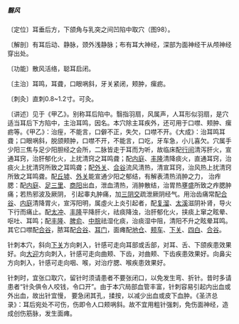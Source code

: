 ##### 翳风

〔定位〕耳垂后方，下颌角与乳突之间凹陷中取穴（图98）。

〔解剖〕有耳后动、静脉，颈外浅静脉；布有耳大神经，深部为面神经干从颅神经穿出处。

〔功能〕散风活络，聪耳启闭。

〔主治〕耳鸣，耳聋，口眼㖞斜，牙关紧闭，颊肿，瘰疬。

〔刺灸〕直刺0.8~1.2寸。可灸。

〔讲述〕见于《甲乙》。别称耳后陷中。翳指羽扇，风属声，人耳形似羽扇，是穴适当耳后下方陷中，主治耳鸣，因名。本穴除主耳疾外，还可用于口噤、颊肿、瘰疬等。《甲乙》：治痓，不能言，口僻不正，失欠，口噤不开。《大成》：治耳鸣耳聋；口眼㖞斜，脱颌颊肿，口噤不开，不能言，口吃，牙车急，小儿喜欠。穴属手少阳三焦与足少阳胆经之会所，二脉皆走于耳而为听，故临床配[行间](https://www.gmzyjc.com/read/zjs/zjs3.1.9-12-0.0.4.3.2.md)清泻肝火，宣通耳窍，治肝郁化火，上扰清窍之耳鸣聋；配[内庭](https://www.gmzyjc.com/read/zjs/zjs3.1.1-3-0.1.3.3.44.md)、[丰隆](https://www.gmzyjc.com/read/zjs/zjs3.1.1-3-0.1.3.3.40.md)清降痰火，直通耳窍，治痰火上扰清窍所致之耳鸣聋；配[外关](https://www.gmzyjc.com/read/zjs/zjs3.1.9-12-0.0.2.3.5.md)、[合谷](https://www.gmzyjc.com/read/zjs/zjs3.1.1-3-0.1.2.3.4.md)流风清热，清宣耳窍，治风热上扰清窍所致之耳鸣聋。配[丘墟](https://www.gmzyjc.com/read/zjs/zjs3.1.9-12-0.0.3.3.40.md)、[外关](https://www.gmzyjc.com/read/zjs/zjs3.1.9-12-0.0.2.3.5.md)能宣通少阳之郁结，有解表清热消肿之力， 治痄腮：配[内庭](https://www.gmzyjc.com/read/zjs/zjs3.1.1-3-0.1.3.3.44.md)、[足三里](https://www.gmzyjc.com/read/zjs/zjs3.1.1-3-0.1.3.3.36.md)、[商阳](https://www.gmzyjc.com/read/zjs/zjs3.1.1-3-0.1.2.3.1.md)出血，泄血清热，消肿散结，治胃热壅盛所致之痄腮肿痛；若热邪波及厥阴， 引起睾丸肿痛，加[三阴交](https://www.gmzyjc.com/read/zjs/zjs3.1.4-6-0.0.1.3.6.md)疏泄厥阴经气。用治齿痛常配[合谷](https://www.gmzyjc.com/read/zjs/zjs3.1.1-3-0.1.2.3.4.md)、[内庭](https://www.gmzyjc.com/read/zjs/zjs3.1.1-3-0.1.3.3.44.md)清降胃火，宣泻阳明，属虛火上炎引起者，配[复溜](https://www.gmzyjc.com/read/zjs/zjs3.1.7-8-0.0.2.3.7.md)、[太溪](https://www.gmzyjc.com/read/zjs/zjs3.1.7-8-0.0.2.3.3.md)滋阴补肾，导火下行而痛止。配[太冲](https://www.gmzyjc.com/read/zjs/zjs3.1.9-12-0.0.4.3.3.md)、[丰隆](https://www.gmzyjc.com/read/zjs/zjs3.1.1-3-0.1.3.3.40.md)平降肝火，祛痰降浊，治肝郁化火，挟痰上窜之眩晕、呕吐、耳鸣；配[丰隆](https://www.gmzyjc.com/read/zjs/zjs3.1.1-3-0.1.3.3.40.md)、[脾俞](https://www.gmzyjc.com/read/zjs/zjs3.1.7-8-0.0.1.3.20.md)、[中脘](https://www.gmzyjc.com/read/zjs/zjs3.2.1-0.1.1.3.11.md)祛湿化痰，治痰湿中阻，清阳不升之眩晕耳鸣。其它口噤配[合谷](https://www.gmzyjc.com/read/zjs/zjs3.1.1-3-0.1.2.3.4.md)，脓耳配[合谷](https://www.gmzyjc.com/read/zjs/zjs3.1.1-3-0.1.2.3.4.md)、[耳门](https://www.gmzyjc.com/read/zjs/zjs3.1.9-12-0.0.2.3.21.md)，面瘫配[地仓](https://www.gmzyjc.com/read/zjs/zjs3.1.1-3-0.1.3.3.4.md)、[颊车](https://www.gmzyjc.com/read/zjs/zjs3.1.1-3-0.1.3.3.6.md)、[下关](https://www.gmzyjc.com/read/zjs/zjs3.1.1-3-0.1.3.3.7.md)、[四白](https://www.gmzyjc.com/read/zjs/zjs3.1.1-3-0.1.3.3.2.md)、[合谷](https://www.gmzyjc.com/read/zjs/zjs3.1.1-3-0.1.2.3.4.md)。

针刺本穴，斜向[下关](https://www.gmzyjc.com/read/zjs/zjs3.1.1-3-0.1.3.3.7.md)方向剌入，针感可走向耳部或舌部，对耳、舌、下颌疾患效果好。向[大迎](https://www.gmzyjc.com/read/zjs/zjs3.1.1-3-0.1.3.3.5.md)方向刺入，针感可走向曲颊、下齿，对曲颊、下齿疾患效果好。向鼻尖方向刺入，针感可走向咽、喉，对治疗腮、喉疾患效果好。

针刺时，宜张口取穴，留针时须请患者不要张闭口，以免发生弯、折针。昔时多请患者“针灸俱令人咬钱，令口开”。由于本穴局部血管丰富，针刺容易引起内出血或外出血，故出针宜慢， 要急闭其孔，揉按，以减少出血或皮下血肿。《圣济总录》：耳后宛处不可伤，伤即令人口颊㖞斜。故不宜用粗针强刺，免伤面神经，造成创伤筋脉，发生面瘫。
